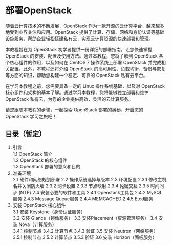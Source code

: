 # 部署OpenStack

随着云计算技术的不断发展，OpenStack 作为一款开源的云计算平台，越来越多地受到业界关注和应用。OpenStack 提供了计算、存储、网络和身份认证等基础设施服务，帮助企业轻松搭建私有云，实现云计算资源的快速部署和管理。

本教程旨在为 OpenStack 初学者提供一份详细的部署指南，让您快速掌握 OpenStack 的安装、配置及使用方法。通过本教程，您将了解到 OpenStack 各个核心组件的作用，以及如何在 CentOS 7 操作系统上部署 OpenStack 并完成相关配置。此外，本教程还将介绍 OpenStack 的高可用性、负载均衡、备份与恢复等方面的知识，帮助您构建一个稳定、可靠的 OpenStack 私有云平台。

在学习本教程之前，您需要具备一定的 Linux 操作系统基础，以及对 OpenStack 核心组件和架构的基本了解。通过学习本教程，您将能够独立部署和维护 OpenStack 私有云，为您的企业提供高效、灵活的云计算服务。

请您跟随本教程的步骤，一起探索 OpenStack 部署的奥秘，开启您的 OpenStack 学习之旅吧！

## 目录（暂定）


 1. 引言  
   1.1 OpenStack 简介  
   1.2 OpenStack 的核心组件  
   1.3 OpenStack 部署的意义和目的
 2. 准备环境  
   2.1 硬件和网络规划部署
   2.2 操作系统选择与版本
   2.3 环境配置
     2.3.1 修改主机名并关闭防火墙 
     2.3.2 网卡设置
     2.3.3 节点映射
     2.3.4 免密交互
     2.3.5 时间同步 (NTP)
   2.4 安装必要的软件和工具
     2.4.1 Openstack工具包
     2.4.2 MySQL服务
     2.4.3 Message Queue服务
     2.4.4 MEMCACHED
     2.4.5 Etcd服务
 3. 安装 OpenStack 核心组件  
   3.1 安装 Keystone（身份认证服务）   
   3.2 安装 Glance（镜像服务） 
   3.3 安装Placement（资源管理服务） 
   3.4 安装 Nova（计算服务）  
     3.4.1 控制节点
     3.4.2 计算节点
     3.4.3 验证
   3.5 安装 Neutron（网络服务）  
     3.5.1 控制节点
     3.5.2 计算节点
     3.5.3 验证
   3.6 安装 Horizon（面板服务）
